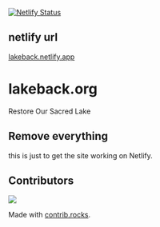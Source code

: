 [![Netlify Status](https://api.netlify.com/api/v1/badges/2919169f-daeb-4fcc-9a7c-ab71da318e03/deploy-status)](https://app.netlify.com/sites/lakeback/deploys)

## netlify url
[lakeback.netlify.app](https://lakeback.netlify.app)

# lakeback.org
Restore Our Sacred Lake

## Remove everything
this is just to get the site working on Netlify.

## Contributors
<a href="https://github.com/adamdjbrett/lakeback.org/graphs/contributors">
  <img src="https://contrib.rocks/image?repo=adamdjbrett/lakeback.org" />
</a>

Made with [contrib.rocks](https://contrib.rocks).
